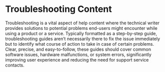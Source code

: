 # Troubleshooting Content

Troubleshooting is a vital aspect of help content where the technical writer provides solutions to potential problems end-users might encounter while using a product or a service. Typically formatted as a step-by-step guide, troubleshooting guides aren’t necessarily there to fix the issue immediately but to identify what course of action to take in case of certain problems. Clear, precise, and easy-to-follow, these guides should cover common software issues, hardware malfunctions, or system errors, significantly improving user experience and reducing the need for support service contacts.